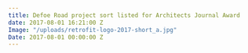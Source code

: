 ```yaml
---
title: Defoe Road project sort listed for Architects Journal Award
date: 2017-08-01 16:21:00 Z
Image: "/uploads/retrofit-logo-2017-short_a.jpg"
Date: 2017-08-01 00:00:00 Z
---
```


